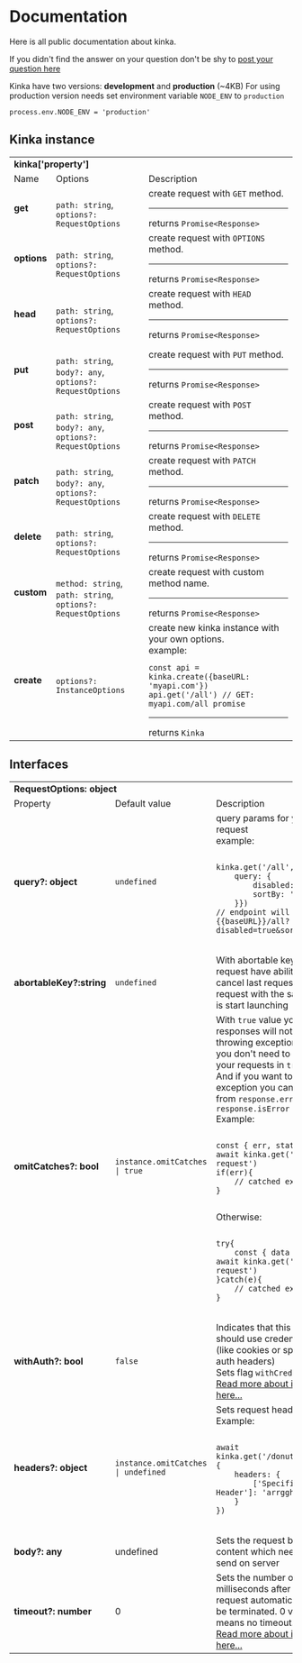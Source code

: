 
# Documentation

Here is all public documentation about kinka.

If you didn't find the answer on your question don't be shy to [post your question here](https://github.com/acacode/kinka/issues)


Kinka have two versions: **development** and **production** (~4KB)
For using production version needs set environment variable `NODE_ENV` to `production`
```
process.env.NODE_ENV = 'production'
```

## Kinka instance

<table>
  <tr>
    <td colspan="3"> <b>kinka['property']</b></td>
  </tr>
  <tr>
    <td>Name</td>
    <td>Options</td>
    <td>Description</td>
  </tr>
  <tr>
    <td>
        <b>get</b>
    </td>
	<td>
        <br><code>path: string</code>, 
        <br><code>options?: RequestOptions</code>
    </td>
    <td>
	      create request with <code>GET</code> method. <hr>
	      returns <code>Promise&lt;Response&gt; </code>
   </td>
  </tr>
  <tr>
    <td>
        <b>options</b>
    </td>
  	<td>
        <br><code>path: string</code>, 
        <br><code>options?: RequestOptions</code>
    </td>
    <td>
	      create request with <code>OPTIONS</code> method. <hr>
	      returns <code>Promise&lt;Response&gt; </code>    
    </td>
  </tr>
  <tr>
    <td>
        <b>head</b>
    </td>
    <td> 
        <br><code>path: string</code>, 
        <br><code>options?: RequestOptions</code>
    </td>
    <td>
        create request with <code>HEAD</code> method. <hr>
        returns <code>Promise&lt;Response&gt; </code>    
    </td>
  </tr>
  <tr>
    <td>
        <b>put</b>
    </td>
    <td>
        <br><code>path: string</code>, 
        <br><code>body?: any</code>, 
        <br><code>options?: RequestOptions</code>
    </td>
    <td>
        create request with <code>PUT</code> method. <hr>
        returns <code>Promise&lt;Response&gt; </code>    
    </td>
  </tr>
  <tr>
    <td>
        <b>post</b>
    </td>
    <td>
        <br><code>path: string</code>, 
        <br><code>body?: any</code>, 
        <br><code>options?: RequestOptions</code>
    </td>
    <td>
        create request with <code>POST</code> method. <hr>
        returns <code>Promise&lt;Response&gt; </code>    
    </td>
  </tr>
  <tr>
    <td>
        <b>patch</b>
    </td>
    <td>
        <br><code>path: string</code>, 
        <br><code>body?: any</code>, 
        <br><code>options?: RequestOptions</code>
    </td>
    <td>
        create request with <code>PATCH</code> method. <hr>
        returns <code>Promise&lt;Response&gt; </code>    
    </td>
  </tr>
  <tr>
    <td>
        <b>delete</b>
    </td>
	  <td>
        <br><code>path: string</code>, 
        <br><code>options?: RequestOptions</code>
    </td>
    <td>
        create request with <code>DELETE</code> method. <hr>
        returns <code>Promise&lt;Response&gt; </code>    
    </td>
  </tr>
  <tr>
    <td>
        <b>custom</b>
    </td>
    <td>
        <br><code>method: string</code>, 
        <br><code>path: string</code>, 
        <br><code>options?: RequestOptions</code>
    </td>
    <td>
        create request with custom method name. <hr>
        returns <code>Promise&lt;Response&gt; </code>    
   </td>
  </tr>
  <tr>
    <td>
        <b>create</b>
    </td>
    <td>
        <br><code>options?: InstanceOptions</code>
    </td>
    <td>
	      create new kinka instance with your own options.<br>
	      example: <br>
	  
	const api = kinka.create({baseURL: 'myapi.com'})
	api.get('/all') // GET: myapi.com/all promise
	  
  <hr> returns <code>Kinka</code>
  </td>
  </tr>
</table>


## Interfaces

<table>
  <tr>
    <td colspan="3"> <b>RequestOptions: object</b></td>
  </tr>
  <tr>
    <td>Property</td>
    <td>Default value</td>
    <td>Description</td>
  </tr>
  <tr>
    <td>
        <b>query?: object</b>
    </td>
    <td>
        <code>undefined</code>
    </td>
    <td>
        query params for your http request<br>
        example:<br>
    <pre><code>
kinka.get('/all', { 
    query: { 
        disabled: true, 
        sortBy: 'date' 
    }})
// endpoint will be {{baseURL}}/all?disabled=true&sortBy=date
    </code></pre>	  
  </td>
  </tr>
  <tr>
    <td>
        <b>abortableKey?:string</b>
    </td>
    <td>
        <code>undefined</code>
    </td>
    <td>
        With abortable key your request have ability to cancel last request if request with the same key is start launching
    </td>
  </tr>
  <tr>
    <td>
        <b>omitCatches?: bool</b>
    </td>
    <td>
        <code>instance.omitCatches | true</code>
    </td>
    <td>
        With <code>true</code> value your responses will not be throwing exceptions and you don't need to wrap your requests in <code>try/catch</code>.<br>
        And if you want to catch exception you can get this from <code>response.err</code> or <code>response.isError</code><br>
        Example:<br>
  <pre><code>
const { err, status } = await kinka.get('/bad-request')
if(err){
    // catched exception
}
  </code></pre>	  
  <span>Otherwise:<span>
  <pre><code>
try{
    const { data } = await kinka.get('/bad-request')
}catch(e){
    // catched exception
}
  </code></pre>
  </td>
  </tr>
  <tr>
    <td>
        <b>withAuth?: bool</b>
    </td>
    <td>
        <code>false</code>
    </td>
    <td>
        Indicates that this request should use credentials (like cookies or specific auth headers)<br>
        Sets flag <code>withCredentials</code><br>
        <a href="https://developer.mozilla.org/en-US/docs/Web/API/XMLHttpRequest/withCredentials">Read more about it is here...</a>
    </td>
  </tr>
  <tr>
    <td>
        <b>headers?: object</b>
    </td>
    <td>
        <code>instance.omitCatches | undefined</code>
    </td>
    <td>
        Sets request headers<br>
        Example:<br>
    <pre><code>
await kinka.get('/donuts/all', { 
    headers: { 
        ['Specific-Header']: 'arrgghhh' 
    } 
})
    </code></pre>
    </td>
  </tr>
  <tr>
    <td>
        <b>body?: any</b>
    </td>
    <td>undefined</td>
    <td>
        Sets the request body. It is content which needed to send on server
    </td>
  </tr>
  <tr>
    <td>
        <b>timeout?: number</b>
    </td>
    <td>0</td>
    <td>
        Sets the number of milliseconds after which request automatically will be terminated. 0 value means no timeout.<br>
        <a href="https://developer.mozilla.org/en-US/docs/Web/API/XMLHttpRequest/timeout">Read more about it is here...</a>
    </td>
  </tr>
</table>
<!-- [api](https://github.com/acacode/kinka/blob/master/README.md) -->
